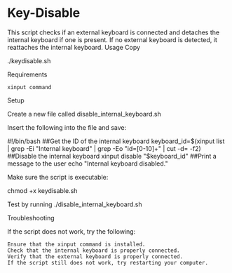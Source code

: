 # Key-Disable

This script checks if an external keyboard is connected and detaches the internal keyboard if one is present. If no external keyboard is detected, it reattaches the internal keyboard.
Usage
Copy

./keydisable.sh

Requirements

    xinput command

Setup

Create a new file called disable_internal_keyboard.sh

Insert the following into the file and save:

#!/bin/bash
##Get the ID of the internal keyboard
keyboard_id=$(xinput list | grep -Ei "Internal keyboard" | grep -Eo "id=[0-10]+" | cut -d= -f2)
##Disable the internal keyboard
xinput disable "$keyboard_id"
##Print a message to the user
echo "Internal keyboard disabled."

Make sure the script is executable:

chmod +x keydisable.sh

Test by running ./disable_internal_keyboard.sh

Troubleshooting

If the script does not work, try the following:

    Ensure that the xinput command is installed.
    Check that the internal keyboard is properly connected.
    Verify that the external keyboard is properly connected.
    If the script still does not work, try restarting your computer.
